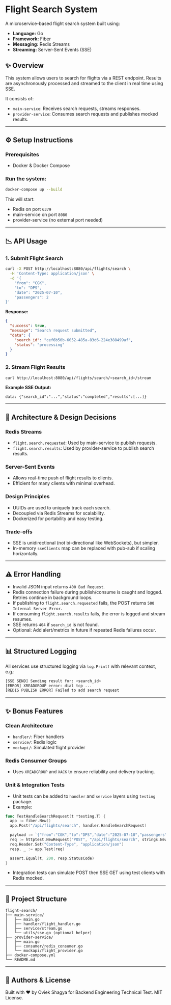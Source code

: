 # Flight Search System

A microservice-based flight search system built using:

- **Language:** Go
- **Framework:** Fiber
- **Messaging:** Redis Streams
- **Streaming:** Server-Sent Events (SSE)

## ✨ Overview

This system allows users to search for flights via a REST endpoint. Results are asynchronously processed and streamed to the client in real time using SSE.

It consists of:

- `main-service`: Receives search requests, streams responses.
- `provider-service`: Consumes search requests and publishes mocked results.

---

## ⚙️ Setup Instructions

### Prerequisites

- Docker & Docker Compose

### Run the system:

```bash
docker-compose up --build
```

This will start:

- Redis on port `6379`
- main-service on port `8080`
- provider-service (no external port needed)

---

## 📉 API Usage

### 1. Submit Flight Search

```bash
curl -X POST http://localhost:8080/api/flights/search \
  -H 'Content-Type: application/json' \
  -d '{
    "from": "CGK",
    "to": "DPS",
    "date": "2025-07-10",
    "passengers": 2
}'
```

**Response:**

```json
{
  "success": true,
  "message": "Search request submitted",
  "data": {
    "search_id": "cef6b50b-6052-485a-83d6-224e388499af",
    "status": "processing"
  }
}
```

### 2. Stream Flight Results

```bash
curl http://localhost:8080/api/flights/search/<search_id>/stream
```

**Example SSE Output:**

```
data: {"search_id":"...","status":"completed","results":[...]}
```

---

## 📃 Architecture & Design Decisions

### Redis Streams

- `flight.search.requested`: Used by main-service to publish requests.
- `flight.search.results`: Used by provider-service to publish search results.

### Server-Sent Events

- Allows real-time push of flight results to clients.
- Efficient for many clients with minimal overhead.

### Design Principles

- UUIDs are used to uniquely track each search.
- Decoupled via Redis Streams for scalability.
- Dockerized for portability and easy testing.

### Trade-offs

- SSE is unidirectional (not bi-directional like WebSockets), but simpler.
- In-memory `sseClients` map can be replaced with pub-sub if scaling horizontally.

---

## ⚠️ Error Handling

- Invalid JSON input returns `400 Bad Request`.
- Redis connection failure during publish/consume is caught and logged. Retries continue in background loops.
- If publishing to `flight.search.requested` fails, the POST returns `500 Internal Server Error`.
- If consuming `flight.search.results` fails, the error is logged and stream resumes.
- SSE returns `404` if `search_id` is not found.
- Optional: Add alert/metrics in future if repeated Redis failures occur.

---

## 📊 Structured Logging

All services use structured logging via `log.Printf` with relevant context, e.g.:

```bash
[SSE SEND] Sending result for: <search_id>
[ERROR] XREADGROUP error: dial tcp ...
[REDIS PUBLISH ERROR] Failed to add search request
```

---

## ✨ Bonus Features

### Clean Architecture

- `handler/`: Fiber handlers
- `service/`: Redis logic
- `mockapi/`: Simulated flight provider

### Redis Consumer Groups

- Uses `XREADGROUP` and `XACK` to ensure reliability and delivery tracking.

### Unit & Integration Tests

- Unit tests can be added to `handler` and `service` layers using `testing` package.
- Example:

```go
func TestHandleSearchRequest(t *testing.T) {
  app := fiber.New()
  app.Post("/api/flights/search", handler.HandleSearchRequest)

  payload := `{"from":"CGK","to":"DPS","date":"2025-07-10","passengers":1}`
  req := httptest.NewRequest("POST", "/api/flights/search", strings.NewReader(payload))
  req.Header.Set("Content-Type", "application/json")
  resp, _ := app.Test(req)

  assert.Equal(t, 200, resp.StatusCode)
}
```

- Integration tests can simulate POST then SSE GET using test clients with Redis mocked.

---

## 💼 Project Structure

```
flight-search/
├── main-service/
│   ├── main.go
│   ├── handler/flight_handler.go
│   ├── service/stream.go
│   └── utils/sse.go (optional helper)
├── provider-service/
│   ├── main.go
│   ├── consumer/redis_consumer.go
│   └── mockapi/flight_provider.go
├── docker-compose.yml
└── README.md
```

---

## 🌟 Authors & License

Built with ❤️ by Oviek Shagya for Backend Engineering Technical Test. MIT License.

